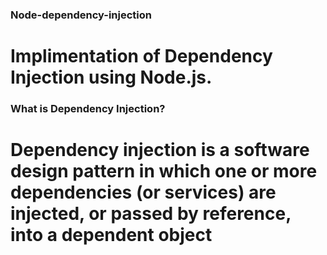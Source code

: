 ### Node-dependency-injection
# Implimentation of Dependency Injection using Node.js.


###  What is Dependency Injection?
#   Dependency injection is a software design pattern in which one or more dependencies (or services) are injected, or passed by reference, into a dependent object
